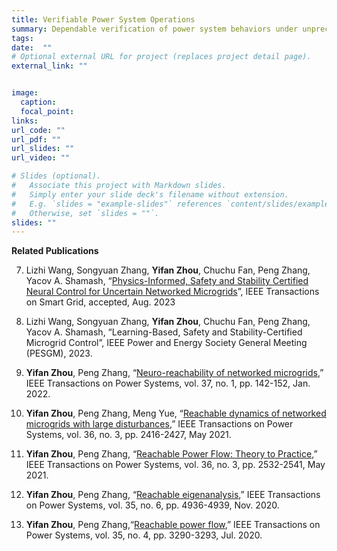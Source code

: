 ```yaml
---
title: Verifiable Power System Operations 
summary: Dependable verification of power system behaviors under unprecedented uncertainties.
tags:
date:  ""
# Optional external URL for project (replaces project detail page).
external_link: ""


image:
  caption:  
  focal_point:  
links:
url_code: ""
url_pdf: ""
url_slides: ""
url_video: ""

# Slides (optional).
#   Associate this project with Markdown slides.
#   Simply enter your slide deck's filename without extension.
#   E.g. `slides = "example-slides"` references `content/slides/example-slides.md`.
#   Otherwise, set `slides = ""`.
slides: ""
---
```


**Related Publications**

7. Lizhi Wang, Songyuan Zhang, **Yifan Zhou**, Chuchu Fan, Peng Zhang, Yacov A. Shamash, “[Physics-Informed, Safety and Stability Certified Neural Control for Uncertain Networked Microgrids](https://ieeexplore.ieee.org/abstract/document/10233047)”, IEEE Transactions on Smart Grid, accepted, Aug. 2023

6. Lizhi Wang, Songyuan Zhang, **Yifan Zhou**, Chuchu Fan, Peng Zhang, Yacov A. Shamash, “Learning-Based, Safety and Stability-Certified Microgrid Control”, IEEE Power and Energy Society General Meeting (PESGM), 2023.


5. **Yifan Zhou**, Peng Zhang, “[Neuro-reachability of networked microgrids](https://yifanzhou.info/publication/neuro-reachability-of-networked-microgrids/),” IEEE Transactions on Power Systems, vol. 37, no. 1, pp. 142-152, Jan. 2022.


4. **Yifan Zhou**, Peng Zhang, Meng Yue, “[Reachable dynamics of networked microgrids with large disturbances](https://yifanzhou.info/publication/reachable-dynamics-of-networked-microgrids-with-large-disturbances/),” IEEE Transactions on Power Systems, vol. 36, no. 3, pp. 2416-2427, May 2021.

3. **Yifan Zhou**, Peng Zhang, “[Reachable Power Flow: Theory to Practice](https://yifanzhou.info/publication/reachable-power-flow-theory-to-practice/),” IEEE Transactions on Power Systems, vol. 36, no. 3, pp. 2532-2541, May 2021.


2. **Yifan Zhou**, Peng Zhang, “[Reachable eigenanalysis](https://yifanzhou.info/publication/reachable-eigenanalysis/),” IEEE Transactions on Power Systems, vol. 35, no. 6, pp. 4936-4939, Nov. 2020.

1. **Yifan Zhou**, Peng Zhang,“[Reachable power flow](https://yifanzhou.info/publication/reachable-power-flow/),” IEEE Transactions on Power Systems, vol. 35, no. 4, pp. 3290-3293, Jul. 2020.

